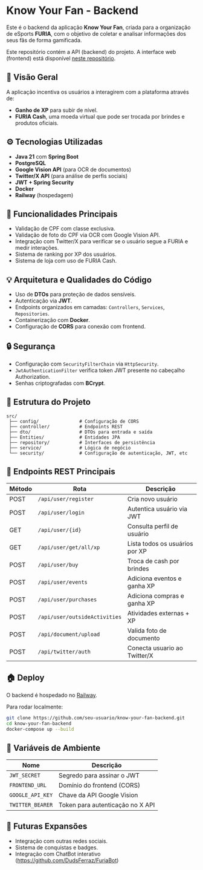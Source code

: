 # Know Your Fan - Backend

Este é o backend da aplicação **Know Your Fan**, criada para a organização de eSports **FURIA**, com o objetivo de coletar e analisar informações dos seus fãs de forma gamificada.

Este repositório contém a API (backend) do projeto. A interface web (frontend) está disponível [neste repositório](https://github.com/DudsFerraz/Furia-Know-You-Fan-frontend).

## 🌟 Visão Geral

A aplicação incentiva os usuários a interagirem com a plataforma através de:

* **Ganho de XP** para subir de nível.
* **FURIA Cash**, uma moeda virtual que pode ser trocada por brindes e produtos oficiais.

## ⚙️ Tecnologias Utilizadas

* **Java 21** com **Spring Boot**
* **PostgreSQL**
* **Google Vision API** (para OCR de documentos)
* **Twitter/X API** (para análise de perfis sociais)
* **JWT + Spring Security**
* **Docker**
* **Railway** (hospedagem)

## 🔧 Funcionalidades Principais

* Validação de CPF com classe exclusiva.
* Validação de foto do CPF via OCR com Google Vision API.
* Integração com Twitter/X para verificar se o usuário segue a FURIA e medir interações.
* Sistema de ranking por XP dos usuários.
* Sistema de loja com uso de FURIA Cash.

## 💡 Arquitetura e Qualidades do Código

* Uso de **DTOs** para proteção de dados sensíveis.
* Autenticação via **JWT**.
* Endpoints organizados em camadas: `Controllers`, `Services`, `Repositories`.
* Containerização com **Docker**.
* Configuração de **CORS** para conexão com frontend.

## 🔒 Segurança

* Configuração com `SecurityFilterChain` via `HttpSecurity`.
* `JwtAuthenticationFilter` verifica token JWT presente no cabeçalho Authorization.
* Senhas criptografadas com **BCrypt**.

## 📁 Estrutura do Projeto

```
src/
 ├── config/               # Configuração de CORS
 ├── controller/           # Endpoints REST
 ├── dto/                  # DTOs para entrada e saída
 ├── Entities/             # Entidades JPA
 ├── repository/           # Interfaces de persistência
 ├── service/              # Lógica de negócio
 └── security/             # Configuração de autenticação, JWT, etc

```

## 🛜 Endpoints REST Principais

| Método | Rota                          | Descrição                      |
| ------ | ----------------------------- | ------------------------------ |
| POST   | `/api/user/register`          | Cria novo usuário              |
| POST   | `/api/user/login`             | Autentica usuário via JWT      |
| GET    | `/api/user/{id}`              | Consulta perfil de usuário     |
| GET    | `/api/user/get/all/xp`        | Lista todos os usuários por XP |
| POST   | `/api/user/buy`               | Troca de cash por brindes      |
| POST   | `/api/user/events`            | Adiciona eventos e ganha XP    |
| POST   | `/api/user/purchases`         | Adiciona compras e ganha XP    |
| POST   | `/api/user/outsideActivities` | Atividades externas + XP       |
| POST   | `/api/document/upload`        | Valida foto de documento       |
| POST   | `/api/twitter/auth`           | Conecta usuario ao Twitter/X   |


## 🏠 Deploy

O backend é hospedado no [Railway](https://railway.app/).

Para rodar localmente:

```bash
git clone https://github.com/seu-usuario/know-your-fan-backend.git
cd know-your-fan-backend
docker-compose up --build
```

## 🔐 Variáveis de Ambiente

| Nome             | Descrição                        |
| ---------------- | -------------------------------- |
| `JWT_SECRET`     | Segredo para assinar o JWT       |
| `FRONTEND_URL`   | Domínio do frontend (CORS)       |
| `GOOGLE_API_KEY` | Chave da API Google Vision       |
| `TWITTER_BEARER` | Token para autenticação no X API |

## 🚀 Futuras Expansões

* Integração com outras redes sociais.
* Sistema de conquistas e badges.
* Integração com ChatBot interativo (https://github.com/DudsFerraz/FuriaBot)
